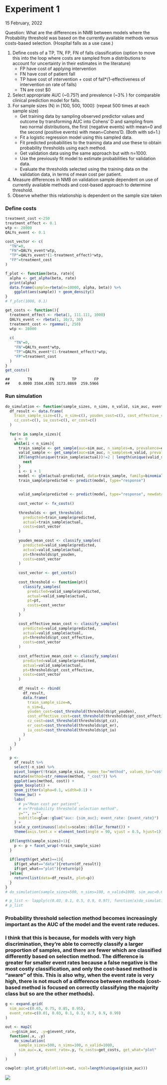 Experiment 1
================
15 February, 2022

Question: What are the differences in NMB between models where the
Probability threshold was based on the currently available methods
versus costs-based selection. (Hospital falls as a use case.)

1.  Define costs of a TP, TN, FP, FN of falls classification (option to
    move this into the loop where costs are sampled from a distributions
    to account for uncertainty in their estimates in the literature)
    -   FP have cost of applying intervention
    -   FN have cost of patient fall
    -   TP have cost of intervention + cost of fall\*(1-effectiveness of
        intervention on rate of falls)
    -   TN are cost $0
2.  Select appropriate AUC (\~0.75?) and prevalence (\~3% ) for
    comparable clinical prediction model for falls.
3.  For sample sizes (N) in \[100, 500, 1000\]: (repeat 500 times at
    each sample size)
    -   Get training data by sampling observed predictor values and
        outcome by transforming AUC into Cohens’ D and sampling from two
        normal distributions, the first (negative events) with mean=0
        and the second (positive events) with mean=Cohens’D. (Both with
        sd=1.)
    -   Fit a logistic regression model using this sampled data.
    -   Fit predicted probabilities to the training data and use these
        to obtain probability thresholds using each method.
    -   Get validation data using the same approach but with n=1000.
    -   Use the previously fit model to estimate probabilities for
        validation data.
    -   Evaluate the thresholds selected using the training data on the
        validation data, in terms of mean cost per patient.
4.  Measure differences in NMB on validation sample dependent on use of
    currently available methods and cost-based approach to determine
    threshold.
5.  Observe whether this relationship is dependent on the sample size
    taken

### Define costs

``` r
treatment_cost <-250
treatment_effect <- 0.1
wtp <- 28000
QALYs_event <- 0.1

cost_vector <- c(
  "TN"=0, 
  "FN"=QALYs_event*wtp, 
  "TP"=QALYs_event*(1-treatment_effect)*wtp, 
  "FP"=treatment_cost
)

f_plot <- function(beta, rate){
  alpha <- get_alpha(beta, rate)
  print(alpha)
  data.frame(sample=rbeta(n=10000, alpha, beta)) %>%
    ggplot(aes(sample)) + geom_density()
}
# f_plot(1000, 0.1)

get_costs <- function(){
  treatment_effect <- rbeta(1, 111.111, 1000)
  QALYs_event <- rbeta(1, 10/3, 30)
  treatment_cost <- rgamma(1, 250)
  wtp <- 28000
  
  c(
    "TN"=0, 
    "FN"=QALYs_event*wtp, 
    "TP"=QALYs_event*(1-treatment_effect)*wtp, 
    "FP"=treatment_cost
  )
}
get_costs()
```

    ##        TN        FN        TP        FP 
    ##    0.0000 3504.4305 3173.8869  259.5966

### Run simulation

``` r
do_simulation <- function(sample_sizes, n_sims, n_valid, sim_auc, event_rate, fx_costs, get_what=c("data", "plot")){
  df_result <- data.frame(
    train_sample_size=c(), n_sim=c(), youden_cost=c(), cost_effective_cost=c(),
    cz_cost=c(), iu_cost=c(), er_cost=c()
  )
  
  for(n in sample_sizes){
    i <- 0
    while(i < n_sims){
      train_sample <- get_sample(auc=sim_auc, n_samples=n, prevalence=event_rate)
      valid_sample <- get_sample(auc=sim_auc, n_samples=n_valid, prevalence=event_rate)
      if(length(unique(train_sample$actual))!=2 | length(unique(valid_sample$actual))!=2){
        next
      }
      i <- i + 1
      model <- glm(actual~predicted, data=train_sample, family=binomial())
      train_sample$predicted <- predict(model, type="response")
  
      
      valid_sample$predicted <- predict(model, type="response", newdata=valid_sample)
      
      cost_vector <- fx_costs()
      
      thresholds <- get_thresholds(
        predicted=train_sample$predicted, 
        actual=train_sample$actual,
        costs=cost_vector
      )
      
      youden_mean_cost <- classify_samples(
        predicted=valid_sample$predicted,
        actual=valid_sample$actual,
        pt=thresholds$pt_youden,
        costs=cost_vector
      )
      
      cost_vector <- get_costs()
      
      cost_threshold <- function(pt){
        classify_samples(
          predicted=valid_sample$predicted,
          actual=valid_sample$actual,
          pt=pt,
          costs=cost_vector
        )
      }
      
      cost_effective_mean_cost <- classify_samples(
        predicted=valid_sample$predicted,
        actual=valid_sample$actual,
        pt=thresholds$pt_cost_effective,
        costs=cost_vector
      )
      
      cost_effective_mean_cost <- classify_samples(
        predicted=valid_sample$predicted,
        actual=valid_sample$actual,
        pt=thresholds$pt_cost_effective,
        costs=cost_vector
      )
      
      df_result <- rbind(
        df_result, 
        data.frame(
          train_sample_size=n, 
          n_sim=i, 
          youden_cost=cost_threshold(thresholds$pt_youden), 
          cost_effective_cost=cost_threshold(thresholds$pt_cost_effective),
          cz_cost=cost_threshold(thresholds$pt_cz), 
          er_cost=cost_threshold(thresholds$pt_er), 
          iu_cost=cost_threshold(thresholds$pt_iu)
        )
      )
    }
  }
  
  p <- 
    df_result %>%
    select(-n_sim) %>%
    pivot_longer(!train_sample_size, names_to="method", values_to="cost") %>%
    mutate(method=str_remove(method, "_cost")) %>%
    ggplot(aes(method, cost)) +
    geom_boxplot() +
    geom_jitter(alpha=0.1, width=0.1) +
    theme_bw() +
    labs(
      # y="Mean cost per patient",
      # x="Probability threshold selection method",
      y="", x="",
      subtitle=glue::glue("auc: {sim_auc}; event_rate: {event_rate}")
    ) +
    scale_y_continuous(labels=scales::dollar_format()) +
    theme(axis.text.x = element_text(angle = 90, vjust = 0.5, hjust=1))
  
  if(length(sample_sizes)>1){
    p <- p + facet_wrap(~train_sample_size)
  }
  
  if(length(get_what)==1){
    if(get_what=="data"){return(df_result)}
    if(get_what=="plot"){return(p)}
  }else{
    return(list(data=df_result, plot=p))
  }
}
# do_simulation(sample_sizes=500, n_sims=100, n_valid=1000, sim_auc=0.65, event_rate=0.03, fx_costs=get_costs, get_what=c("data", "plot"))

# p_list <- lapply(c(0.03, 0.1, 0.5, 0.9, 0.97), function(x)do_simulation(sample_sizes=500, n_sims=100, n_valid=1000, sim_auc=0.65, event_rate=x, fx_costs=get_costs, get_what="plot"))
# p_list
```

### Probability threshold selection method becomes increasingly important as the AUC of the model and the event rate reduces.

### I think that this is because, for models with very high discrimination, they’re able to correctly classify a larger proportion of samples, and there are fewer which are classified differently based on selection method. The difference is greater for smaller event rates because a false negative is the most costly classification, and only the cost-based method is “aware” of this. This is also why, when the event rate is very high, there is not much of a difference between methods (cost-based method is focused on correctly classifying the majority class but so are the other methods).

``` r
g <- expand.grid(
  sim_auc=c(0.65, 0.75, 0.85, 0.95),
  event_rate=c(0.01, 0.03, 0.1, 0.3, 0.7, 0.9, 0.99)
)

out <- map2(
  .x=g$sim_auc, .y=g$event_rate, 
  function(.x, .y) 
    do_simulation(
      sample_sizes=500, n_sims=100, n_valid=1000, 
      sim_auc=.x, event_rate=.y, fx_costs=get_costs, get_what="plot"
    )
)

cowplot::plot_grid(plotlist=out, ncol=length(unique(g$sim_auc)))
```

![](experiment_1_files/figure-gfm/unnamed-chunk-3-1.png)<!-- -->
